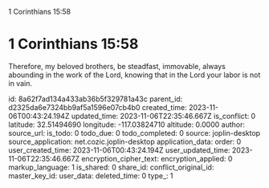 1 Corinthians 15:58

# 1 Corinthians 15:58

Therefore, my beloved brothers, be steadfast, immovable, always abounding in the work of the Lord, knowing that in the Lord your labor is not in vain.

id: 8a62f7ad134a433ab36b5f329781a43c
parent_id: d2325da6e7324bb9af5a1596e07cb4b0
created_time: 2023-11-06T00:43:24.194Z
updated_time: 2023-11-06T22:35:46.667Z
is_conflict: 0
latitude: 32.51494690
longitude: -117.03824710
altitude: 0.0000
author: 
source_url: 
is_todo: 0
todo_due: 0
todo_completed: 0
source: joplin-desktop
source_application: net.cozic.joplin-desktop
application_data: 
order: 0
user_created_time: 2023-11-06T00:43:24.194Z
user_updated_time: 2023-11-06T22:35:46.667Z
encryption_cipher_text: 
encryption_applied: 0
markup_language: 1
is_shared: 0
share_id: 
conflict_original_id: 
master_key_id: 
user_data: 
deleted_time: 0
type_: 1